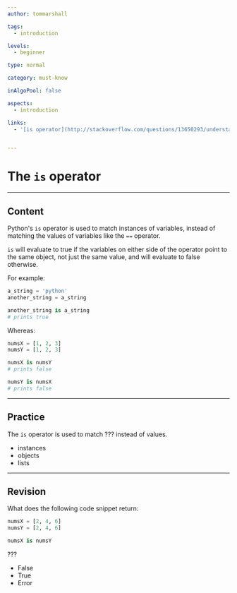 ```yaml
---
author: tommarshall

tags:
  - introduction

levels:
  - beginner

type: normal

category: must-know

inAlgoPool: false

aspects:
  - introduction

links:
  - '[is operator](http://stackoverflow.com/questions/13650293/understanding-pythons-is-operator){website}'


---
```


# The `is` operator

---
## Content

Python's `is` operator is used to match instances of variables, instead of matching the values of variables like the `==` operator.

`is` will evaluate to true if the variables on either side of the operator point to the same object, not just the same value, and will evaluate to false otherwise.

For example:

```python
a_string = 'python'
another_string = a_string

another_string is a_string
# prints true
```

Whereas:

```python
numsX = [1, 2, 3]
numsY = [1, 2, 3]

numsX is numsY
# prints false

numsY is numsX
# prints false
```

---
## Practice

The `is` operator is used to match ??? instead of values.


* instances
* objects
* lists

---
## Revision

What does the following code snippet return:

```python
numsX = [2, 4, 6]
numsY = [2, 4, 6]

numsX is numsY
```
???

* False
* True
* Error

